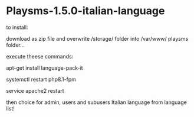 # Playsms-1.5.0-italian-language

to install: 

download as zip file and overwrite /storage/ folder into /var/www/ playsms folder...

execute theese commands:

apt-get install language-pack-it

systemctl restart php8.1-fpm

service apache2 restart


then choice for admin, users and subusers Italian language from language list!
